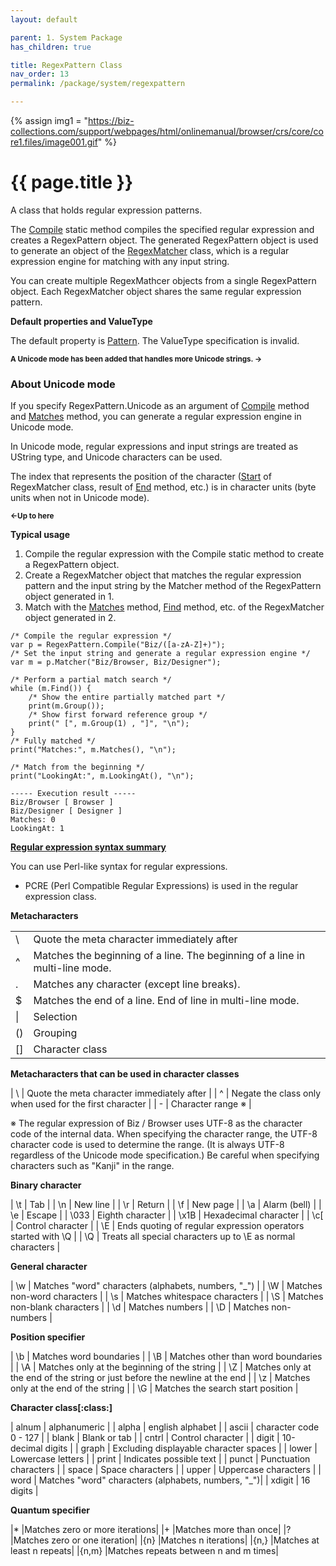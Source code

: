 ```yaml
---
layout: default

parent: 1. System Package
has_children: true

title: RegexPattern Class
nav_order: 13
permalink: /package/system/regexpattern

---
```

{% assign img1 = "https://biz-collections.com/support/webpages/html/onlinemanual/browser/crs/core/core1.files/image001.gif" %}


# {{ page.title }}

A class that holds regular expression patterns.

The [Compile](/package/system/regexpattern/methods/compile) static method compiles the specified regular expression and creates a RegexPattern object.
The generated RegexPattern object is used to generate an object of the [RegexMatcher](/package/system/regexmatcher) class, which is a regular expression engine for matching with any input string.

You can create multiple RegexMathcer objects from a single RegexPattern object. Each RegexMatcher object shares the same regular expression pattern.

<b>Default properties and ValueType</b>

The default property is [Pattern](/package/system/regexpattern/properties/pattern). The ValueType specification is invalid.

**<small>A Unicode mode has been added that handles more Unicode strings. -></small>**

### About Unicode mode

If you specify RegexPattern.Unicode as an argument of [Compile](/package/system/regexpattern/methods/compile) method and [Matches](/package/system/regexpattern/methods/matches) method, you can generate a regular expression engine in Unicode mode.

In Unicode mode, regular expressions and input strings are treated as UString type, and Unicode characters can be used.

The index that represents the position of the character ([Start](/package/system/regexmatcher/methods/start) of RegexMatcher class, result of [End](/package/system/regexmatcher/methods/end) method, etc.) is in character units (byte units when not in Unicode mode).

**<small><-Up to here</small>**

<b>Typical usage</b>

1. Compile the regular expression with the Compile static method to create a RegexPattern object.
1. Create a RegexMatcher object that matches the regular expression pattern and the input string by the Matcher method of the RegexPattern object generated in 1.
1. Match with the [Matches](/package/system/regexmatcher/methods/matches) method, [Find](/package/system/regexmatcher/methods/find) method, etc. of the RegexMatcher object generated in 2.

```
/* Compile the regular expression */
var p = RegexPattern.Compile("Biz/([a-zA-Z]+)");
/* Set the input string and generate a regular expression engine */
var m = p.Matcher("Biz/Browser, Biz/Designer");
 
/* Perform a partial match search */
while (m.Find()) {
    /* Show the entire partially matched part */
    print(m.Group());
    /* Show first forward reference group */
    print(" [", m.Group(1) , "]", "\n");
}
/* Fully matched */
print("Matches:", m.Matches(), "\n");
 
/* Match from the beginning */
print("LookingAt:", m.LookingAt(), "\n");
 
----- Execution result -----
Biz/Browser [ Browser ]
Biz/Designer [ Designer ]
Matches: 0
LookingAt: 1
```

<u><b>Regular expression syntax summary</b></u>
 
You can use Perl-like syntax for regular expressions.
* PCRE (Perl Compatible Regular Expressions) is used in the regular expression class.

<b>Metacharacters</b>

<table>
    <tr>
        <td>\</td>
        <td>Quote the meta character immediately after</td>
    </tr>
    <tr>
        <td>^</td>
        <td>Matches the beginning of a line. The beginning of a line in multi-line mode.</td>
    </tr>
    <tr>
        <td>.</td>
        <td>Matches any character (except line breaks).</td>
    </tr>
    <tr>
        <td>$</td>
        <td>Matches the end of a line. End of line in multi-line mode.</td>
    </tr>
    <tr>
        <td>|</td>
        <td>Selection</td>
    </tr>
    <tr>
        <td>()</td>
        <td>Grouping</td>
    </tr>
    <tr>
        <td>[]</td>
        <td>Character class</td>
    </tr>
</table>

<b>Metacharacters that can be used in character classes</b>

| \ | Quote the meta character immediately after |
| ^ | Negate the class only when used for the first character |
| - | Character range ※ |

※ The regular expression of Biz / Browser uses UTF-8 as the character code of the internal data. When specifying the character range, the UTF-8 character code is used to determine the range. (It is always UTF-8 regardless of the Unicode mode specification.) Be careful when specifying characters such as "Kanji" in the range.

<b>Binary character</b>

| \t | Tab |
| \n | New line |
| \r | Return |
| \f | New page |
| \a | Alarm (bell) | 
| \e | Escape |
| \033 | Eighth character |
| \x1B | Hexadecimal character |
| \c[ | Control character |
| \E | Ends quoting of regular expression operators started with \Q |
| \Q | Treats all special characters up to \E as normal characters |

<b>General character</b>

| \w | Matches "word" characters (alphabets, numbers, "_") |
| \W | Matches non-word characters |
| \s | Matches whitespace characters |
| \S | Matches non-blank characters |
| \d | Matches numbers |
| \D | Matches non-numbers |

<b>Position specifier</b>

| \b | Matches word boundaries |
| \B | Matches other than word boundaries |
| \A | Matches only at the beginning of the string |
| \Z | Matches only at the end of the string or just before the newline at the end |
| \z | Matches only at the end of the string |
| \G | Matches the search start position |

<b>Character class[:class:]</b>

| alnum | alphanumeric |
| alpha | english alphabet   |
| ascii | character code 0 - 127   |
| blank | Blank or tab   |
| cntrl | Control character   |
| digit | 10-decimal digits   |
| graph | Excluding displayable character spaces |
| lower | Lowercase letters |
| print | Indicates possible text |
| punct | Punctuation characters |
| space | Space characters |
| upper | Uppercase characters |
| word  | Matches "word" characters (alphabets, numbers, "_")|
| xdigit | 16 digits |

<b>Quantum specifier</b>

|*  |Matches zero or more iterations|
|+  |Matches more than once|
|?  |Matches zero or one iteration|
|{n}    |Matches n iterations|
|{n,}   |Matches at least n repeats|
|{n,m}  |Matches repeats between n and m times|
